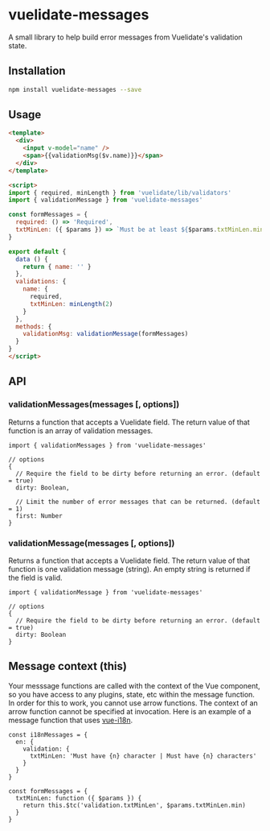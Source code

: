 # vuelidate-messages

A small library to help build error messages from Vuelidate's validation state.

## Installation

```sh
npm install vuelidate-messages --save
```

## Usage

```html
<template>
  <div>
    <input v-model="name" />
    <span>{{validationMsg($v.name)}}</span>
  </div>
</template>

<script>
import { required, minLength } from 'vuelidate/lib/validators'
import { validationMessage } from 'vuelidate-messages'

const formMessages = {
  required: () => 'Required',
  txtMinLen: ({ $params }) => `Must be at least ${$params.txtMinLen.min} characters.`
}

export default {
  data () {
    return { name: '' }
  },
  validations: {
    name: {
      required,
      txtMinLen: minLength(2)
    }
  },
  methods: {
    validationMsg: validationMessage(formMessages)
  }
}
</script>

```

## API

### validationMessages(messages [, options])

Returns a function that accepts a Vuelidate field.  The return value of
that function is an array of validation messages.

```
import { validationMessages } from 'vuelidate-messages'

// options
{
  // Require the field to be dirty before returning an error. (default = true)
  dirty: Boolean,

  // Limit the number of error messages that can be returned. (default = 1)
  first: Number
}
```

### validationMessage(messages [, options])

Returns a function that accepts a Vuelidate field.  The return value of
that function is one validation message (string). An empty string is returned if the field is valid.

```
import { validationMessage } from 'vuelidate-messages'

// options
{
  // Require the field to be dirty before returning an error. (default = true)
  dirty: Boolean
}
```

## Message context (this)

Your messsage functions are called with the context of the Vue component, so you have access to any
plugins, state, etc within the message function.  In order for this to work, you cannot use arrow functions.
The context of an arrow function cannot be specified at invocation.
Here is an example of a message function that uses [vue-i18n](https://kazupon.github.io/vue-i18n/).

```
const i18nMessages = {
  en: {
    validation: {
      txtMinLen: 'Must have {n} character | Must have {n} characters'
    }
  }
}

const formMessages = {
  txtMinLen: function ({ $params }) {
    return this.$tc('validation.txtMinLen', $params.txtMinLen.min)
  }
}
```
